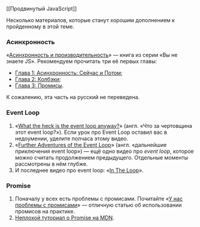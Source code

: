 [[Продвинутый JavaScript]]

Несколько материалов, которые станут хорошим дополнением к пройденному в этой теме.

### Асинхронность

«[Асинхронность и производительность](https://github.com/devSchacht/You-Dont-Know-JS/tree/master/async%20%26%20performance)» — книга из серии «Вы не знаете JS». Рекомендуем прочитать три её первых главы:

-   [Глава 1: Асинхронность: Сейчас и Потом](https://github.com/devSchacht/You-Dont-Know-JS/blob/master/async%20%26%20performance/ch1.md);
-   [Глава 2: Колбэки](https://github.com/devSchacht/You-Dont-Know-JS/blob/master/async%20%26%20performance/ch2.md);
-   [Глава 3: Промисы](https://github.com/devSchacht/You-Dont-Know-JS/blob/master/async%20%26%20performance/ch3.md).

К сожалению, эта часть на русский не переведена.

### Event Loop

1.  «[What the heck is the event loop anyway?](https://www.youtube.com/watch?v=8aGhZQkoFbQ)» (англ. «Что за чертовщина этот event loop?»). Если урок про Event Loop оставил вас в недоумении, уделите полчаса этому видео.
2.  «[Further Adventures of the Event Loop](https://www.youtube.com/watch?v=u1kqx6AenYw&feature=youtu.be)» (англ. «дальнейшие приключения event loop») — ещё одно видео про _event loop_, которое можно считать продолжением предыдущего. Отдельные моменты рассмотрены в нём глубже.
3.  И последнее видео про event loop: «[In The Loop](https://www.youtube.com/watch?v=cCOL7MC4Pl0&feature=youtu.be)».

### Promise

1.  Поначалу у всех есть проблемы с промисами. Почитайте «[У нас проблемы с промисами](https://habr.com/ru/company/mailru/blog/269465/)» — отличную статью об использовании промисов на практике.
2.  [Неплохой туториал о Promise на MDN](https://developer.mozilla.org/ru/docs/Web/JavaScript/Reference/Global_Objects/Promise).